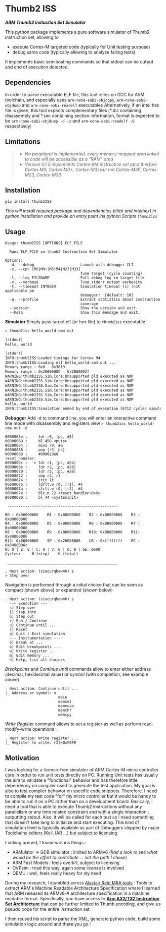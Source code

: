 Thumb2 ISS
===================
***ARM Thumb2 Instuction Set Simulator***


This python package implements a pure software simulator of Thumb2 instruction set, allowing to
 * execute Cortex-M targeted code (typically for Unit testing purpose)
 * debug same code (typically allowing to analyze failing tests)

It implements basic semihosting commands so that stdout can be output and end of execution detected.



Dependencies
-------
In order to parse executable ELF file, this tool relies on GCC for ARM toolchain, and especially uses `arm-none-eabi-objcopy`, `arm-none-eabi-objdump` and `arm-none-eabi-readelf` executables
Alternatively, if an intel hex file is given, this tool expects complementary files (\*.dis containing disassembly and \*.sec containing section information, format is expected to be `arm-none-eabi-objdump -d -z` and `arm-none-eabi-readelf -S` respectively)


Limitations
-------
>* _No peripheral is implemented, every memory-mapped area linked to code will be accessible as a "RAM" area_
>* _Version 0.1.0 implements Cortex-M4 instruction set (and therfore Cortex M0, Cortex M0+, Cortex-M3) but not Cortex-M4F, Cortex-M23, Cortex-M33_


Installation
-------
`pip install thumb2ISS`

*This will install required package and dependencies (click and intelhex) in python installation and provide an entry point ins python Scripts `thumb2iss`*

Usage
-------
```
Usage: thumb2ISS [OPTIONS] ELF_FILE

  Runs ELF_FILE on thumb2 Instruction Set Simulator

Options:
  -d, --debug                     Launch with debugger CLI
  -c, --cpu [M0|M0+|M3|M4|M23|M33]
                                  Tune target (cycle counting)
  -l, --log FILENAME              Full debug log in target file
  -v, --verbose                   Tune stderr output verbosity
  -t, --timeout INTEGER           Simulation timeout (s) (not applicable on
                                  debugger)  [default: 10]
  -p, --profile                   Extract statistics about instruction
                                  coverage
  --version                       Show the version and exit.
  --help                          Show this message and exit.
```


**Simulator**
Simply pass target elf (or hex file) to `thumb2iss` executable
```bash
> thumb2iss hello_world-cm4.out

[stdout]
hello, world

[stderr]
INFO:thumb2ISS:Loaded timings for Cortex M4
INFO:thumb2ISS:Loading elf hello_world-cm4.out ...
Memory range : 0x0 - 0x3013
Memory range : 0x20000000 - 0x2000092f
WARNING:thumb2ISS.Sim.Core:Unsupported pld executed as NOP
WARNING:thumb2ISS.Sim.Core:Unsupported pld executed as NOP
WARNING:thumb2ISS.Sim.Core:Unsupported pld executed as NOP
WARNING:thumb2ISS.Sim.Core:Unsupported pld executed as NOP
WARNING:thumb2ISS.Sim.Core:Unsupported pld executed as NOP
WARNING:thumb2ISS.Sim.Core:Unsupported pld executed as NOP
hello, world
INFO:thumb2ISS:Simulation ended by end of execution (6712 cycles simulated in 0.099 s)

```

**Debugger**
Add -d to command line, you will enter an interactive command line mode with disassembly and registers view
`> thumb2iss hello_world-cm4.out -d`

```
0000005e :     ldr r0, [pc, #8]
00000060 :     bl 458 <puts>
00000064 :     movs r0, #0
00000066 :     pop {r3, pc}
00000068 :     #000029e0
reset_handler:
0000006c :   > ldr r1, [pc, #24]
0000006e :     ldr r2, [pc, #28]
00000070 :     ldr r3, [pc, #28]
00000072 :     cmp r2, r3
00000074 :     ittt lt
00000076 :     ldrlt.w r0, [r1], #4
0000007a :     strlt.w r0, [r2], #4
0000007e :     blt.n 72 <reset_handler+0x6>
00000080 :     bl 44 <systeminit>

 --------------------------------------------------

R0 : 0x00000000    R1 : 0x00000000    R2 : 0x00000000    R3 : 0x00000000
R4 : 0x00000000    R5 : 0x00000000    R6 : 0x00000000    R7 : 0x00000000
R8 : 0x00000000    R9 : 0x00000000    R10: 0x00000000    R11: 0x00000000
R12: 0x00000000    SP : 0x20008000    LR : 0xffffffff    PC : 0x0000006c
N: 0 | Z: 0 | C: 0 | V: 0 | Q: 0 | GE: 0000
Cycles:     0 (step)    0 (total)

 __________________________________________________

. Next action: (siocurqbewmh) s
> Step over

```

Navigation is performed through a initial choice that can be seen as compact (shown above) or expanded (shown below)
```
. Next action: (siocurqbewmh) s
  --- Execution ---
  s) Step over
  i) Step into
  o) Step out
  c) Run / Continue
  u) Continue until ...
  r) Reset
  q) Quit / Exit simulation
  --- Instrumentation ---
  b) Break at ...
  e) Edit breakpoints ...
  w) Write register ...
  m) Edit memory ...
  h) Help, list all choices
```

*Breakpoints* and *Continue until* commands allow to enter either address (decimal, hexidecimal value) or symbol (with completion, see example above)
```
. Next action: Continue until ...
|_ Address or symbol: m
                        main
                        memset
                        memmove
                        memchr
                        memcpy
```

*Write Register* command allows to set a register as well as perform read-modify-write operations :
```
. Next action: Write register ...
|_ Register to write: r2|=0xF0F0
```

Motivation
--------
I was looking for a license-free simulator of ARM Cortex-M micro controller core in order to run unit tests directly on PC. Running Unit tests has usually the aim to validate a "functional" behavior and has therefore little dependency on compiler used to generate the test application.
My goal is also to test compiler behavior on specific code snippets. Therefore, I need to compile my test code "for" my micro controller but it would be handy to be able to run it on a PC rather than on a development board.
Basically, I need a tool that is able to execute Thumb2 instructions without any parallelism or any time related constraint and with a single interaction : outputting stdout. Also, it will be called for each test so I need something that doesn't take long to initialize and start executing.
This kind of simulation level is typically available as part of Debuggers shipped by major Toolchains editors (Keil, IAR ...) but subject to licensing.

Looking around, I found various things :
* ARMulator => GDB simulator : limited to ARMv6  (*had a look to see what would be the effort to contribute ... not the path I chose*)
* ARM Fast Models : feels overkill, subject to licensing
* OVPsim : tried this way, again some license is involved
* QEMU : well, feels really heavy for my need

During my research, I stumbled across [Alastair Reid MRA tools](https://github.com/alastairreid/mra_tools) : Tools to extract ARM's Machine Readable Architecture Specification where I learned that ARM released its ARMv8-A architecture specification in a machine readable format. Specifically, you have access to [**Arm A32/T32 Instruction Set Architecture**](https://developer.arm.com/downloads/-/exploration-tools) that can be further limited to Thumb encoding, and give us pseudo code for the entire instruction set.

I then reused his script to parse the XML, generate python code, build some simulation logic around and there you go !
